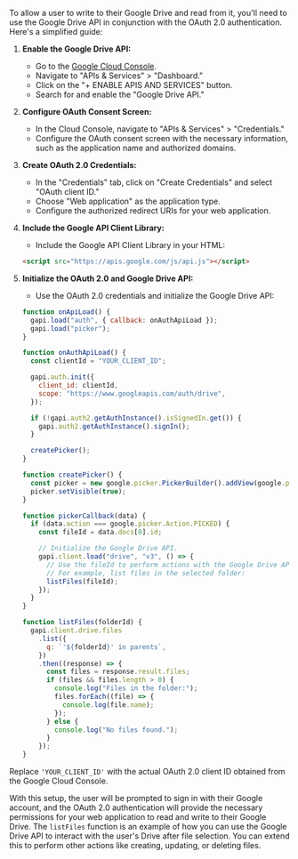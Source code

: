 To allow a user to write to their Google Drive and read from it, you'll need to use the Google Drive API in conjunction with the OAuth 2.0 authentication. Here's a simplified guide:

1. **Enable the Google Drive API:**

   - Go to the [Google Cloud Console](https://console.cloud.google.com/).
   - Navigate to "APIs & Services" > "Dashboard."
   - Click on the "+ ENABLE APIS AND SERVICES" button.
   - Search for and enable the "Google Drive API."

2. **Configure OAuth Consent Screen:**

   - In the Cloud Console, navigate to "APIs & Services" > "Credentials."
   - Configure the OAuth consent screen with the necessary information, such as the application name and authorized domains.

3. **Create OAuth 2.0 Credentials:**

   - In the "Credentials" tab, click on "Create Credentials" and select "OAuth client ID."
   - Choose "Web application" as the application type.
   - Configure the authorized redirect URIs for your web application.

4. **Include the Google API Client Library:**

   - Include the Google API Client Library in your HTML:

   ```html
   <script src="https://apis.google.com/js/api.js"></script>
   ```

5. **Initialize the OAuth 2.0 and Google Drive API:**

   - Use the OAuth 2.0 credentials and initialize the Google Drive API:

   ```javascript
   function onApiLoad() {
     gapi.load("auth", { callback: onAuthApiLoad });
     gapi.load("picker");
   }

   function onAuthApiLoad() {
     const clientId = "YOUR_CLIENT_ID";

     gapi.auth.init({
       client_id: clientId,
       scope: "https://www.googleapis.com/auth/drive",
     });

     if (!gapi.auth2.getAuthInstance().isSignedIn.get()) {
       gapi.auth2.getAuthInstance().signIn();
     }

     createPicker();
   }

   function createPicker() {
     const picker = new google.picker.PickerBuilder().addView(google.picker.ViewId.DOCS).setCallback(pickerCallback).build();
     picker.setVisible(true);
   }

   function pickerCallback(data) {
     if (data.action === google.picker.Action.PICKED) {
       const fileId = data.docs[0].id;

       // Initialize the Google Drive API.
       gapi.client.load("drive", "v3", () => {
         // Use the fileId to perform actions with the Google Drive API.
         // For example, list files in the selected folder:
         listFiles(fileId);
       });
     }
   }

   function listFiles(folderId) {
     gapi.client.drive.files
       .list({
         q: `'${folderId}' in parents`,
       })
       .then((response) => {
         const files = response.result.files;
         if (files && files.length > 0) {
           console.log("Files in the folder:");
           files.forEach((file) => {
             console.log(file.name);
           });
         } else {
           console.log("No files found.");
         }
       });
   }
   ```

Replace `'YOUR_CLIENT_ID'` with the actual OAuth 2.0 client ID obtained from the Google Cloud Console.

With this setup, the user will be prompted to sign in with their Google account, and the OAuth 2.0 authentication will provide the necessary permissions for your web application to read and write to their Google Drive. The `listFiles` function is an example of how you can use the Google Drive API to interact with the user's Drive after file selection. You can extend this to perform other actions like creating, updating, or deleting files.

